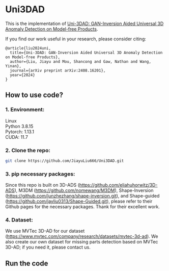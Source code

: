 # Uni3DAD
This is the implementation of [Uni-3DAD: GAN-Inversion Aided Universal 3D Anomaly Detection on Model-free Products](https://arxiv.org/abs/2408.16201).

If you find our work useful in your research, please consider citing: 
```
@article{liu2024uni,
  title={Uni-3DAD: GAN-Inversion Aided Universal 3D Anomaly Detection on Model-free Products},
  author={Liu, Jiayu and Mou, Shancong and Gaw, Nathan and Wang, Yinan},
  journal={arXiv preprint arXiv:2408.16201},
  year={2024}
}
```
## How to use code?
### 1. Environment: 
Linux \
Python 3.8.15 \
Pytorch: 1.13.1 \
CUDA: 11.7 
 
### 2.  Clone the repo:
```bash
git clone https://github.com/JiayuLiu666/Uni3DAD.git
```

### 3. pip necessary packages: 
Since this repo is built on 3D-ADS (https://github.com/eliahuhorwitz/3D-ADS), M3DM (https://github.com/nomewang/M3DM), Shape-Inversion (https://github.com/junzhezhang/shape-inversion.git), and Shape-guided (https://github.com/jayliu0313/Shape-Guided.git), please refer to their Github pages for the necessary packages. Thank for their excellent work.

### 4. Dataset: 
We use MVTec 3D-AD for our dataset (https://www.mvtec.com/company/research/datasets/mvtec-3d-ad). We also create our own dataset for missing parts detection based on MVTec 3D-AD; if you need it, please contact us.

## Run the code

